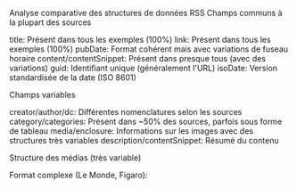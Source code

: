 Analyse comparative des structures de données RSS
Champs communs à la plupart des sources

title: Présent dans tous les exemples (100%)
link: Présent dans tous les exemples (100%)
pubDate: Format cohérent mais avec variations de fuseau horaire
content/contentSnippet: Présent dans presque tous (avec des variations)
guid: Identifiant unique (généralement l'URL)
isoDate: Version standardisée de la date (ISO 8601)

Champs variables

creator/author/dc: Différentes nomenclatures selon les sources
category/categories: Présent dans ~50% des sources, parfois sous forme de tableau
media/enclosure: Informations sur les images avec des structures très variables
description/contentSnippet: Résumé du contenu

Structure des médias (très variable)

Format complexe (Le Monde, Figaro):
